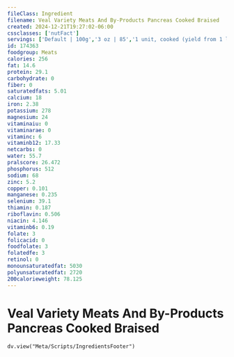 ```yaml
---
fileClass: Ingredient
filename: Veal Variety Meats And By-Products Pancreas Cooked Braised
created: 2024-12-21T19:27:02-06:00
cssclasses: ['nutFact']
servings: ['Default | 100g','3 oz | 85','1 unit, cooked (yield from 1 lb raw meat) | 240']
id: 174363
foodgroup: Meats
calories: 256
fat: 14.6
protein: 29.1
carbohydrate: 0
fiber: 0
saturatedfats: 5.01
calcium: 18
iron: 2.38
potassium: 278
magnesium: 24
vitaminaiu: 0
vitaminarae: 0
vitaminc: 6
vitaminb12: 17.33
netcarbs: 0
water: 55.7
pralscore: 26.472
phosphorus: 512
sodium: 68
zinc: 5.2
copper: 0.101
manganese: 0.235
selenium: 39.1
thiamin: 0.187
riboflavin: 0.506
niacin: 4.146
vitaminb6: 0.19
folate: 3
folicacid: 0
foodfolate: 3
folatedfe: 3
retinol: 0
monounsaturatedfat: 5030
polyunsaturatedfat: 2720
200calorieweight: 78.125
---
```


# Veal Variety Meats And By-Products Pancreas Cooked Braised

```dataviewjs
dv.view("Meta/Scripts/IngredientsFooter")
```